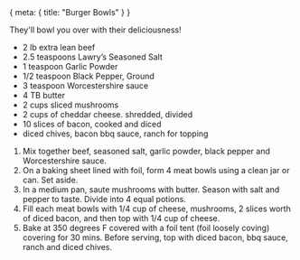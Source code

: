 <route>
{
  meta: {
    title: "Burger Bowls"
  }
}
</route>

<Layout>

<RecipeImage src="/burger-bowls.jpg" alt="Burger Bowls" />

They'll bowl you over with their deliciousness!

<RecipeIngredients>

- 2 lb extra lean beef
- 2.5 teaspoons Lawry’s Seasoned Salt
- 1 teaspoon Garlic Powder
- 1/2 teaspoon Black Pepper, Ground
- 3 teaspoon Worcestershire sauce
- 4 TB butter
- 2 cups sliced mushrooms
- 2 cups of cheddar cheese. shredded, divided
- 10 slices of bacon, cooked and diced
- diced chives, bacon bbq sauce, ranch for topping

</RecipeIngredients>

<RecipeMethod>

1. Mix together beef, seasoned salt, garlic powder, black pepper and Worcestershire sauce.
2. On a baking sheet lined with foil, form 4 meat bowls using a clean jar or can. Set aside.
3. In a medium pan, saute mushrooms with butter. Season with salt and pepper to taste. Divide into 4 equal potions.
4. Fill each meat bowls with 1/4 cup of cheese, mushrooms, 2 slices worth of diced bacon, and then top with 1/4 cup of cheese.
5. Bake at 350 degrees F covered with a foil tent (foil loosely coving) covering for 30 mins. Before serving, top with diced bacon, bbq sauce, ranch and diced chives.

</RecipeMethod>

</Layout>

